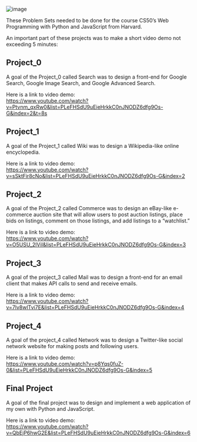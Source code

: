 ![image](https://user-images.githubusercontent.com/74012536/208908786-cbd41af1-35f8-4702-85ab-99250db1f66e.png)


These Problem Sets needed to be done for the course CS50’s Web Programming with Python and JavaScript from Harvard.

An important part of these projects was to make a short video demo not exceeding 5 minutes:

## Project_0

A goal of the Project_0 called Search was to design a front-end for Google Search, Google Image Search, and Google Advanced Search.

Here is a link to video demo:
<br>
https://www.youtube.com/watch?v=Ptvnm_qxRw0&list=PLeFHSdU9uEieHrkkC0nJNODZ6dfg9Os-G&index=2&t=8s

## Project_1

A goal of the Project_1 called Wiki was to design a Wikipedia-like online encyclopedia.

Here is a link to video demo:
<br>
https://www.youtube.com/watch?v=sSktFir8cNo&list=PLeFHSdU9uEieHrkkC0nJNODZ6dfg9Os-G&index=2

## Project_2

A goal of the Project_2 called Commerce was to design an eBay-like e-commerce auction site that will allow users to post auction listings, place bids on listings, comment on those listings, and add listings to a “watchlist.”

Here is a link to video demo:
<br>
https://www.youtube.com/watch?v=O5USU_2lViI&list=PLeFHSdU9uEieHrkkC0nJNODZ6dfg9Os-G&index=3

## Project_3

A goal of the project_3 called Mail was to design a front-end for an email client that makes API calls to send and receive emails.

Here is a link to video demo:
<br>
https://www.youtube.com/watch?v=7lv8wlTvi7E&list=PLeFHSdU9uEieHrkkC0nJNODZ6dfg9Os-G&index=4

## Project_4

A goal of the project_4 called Network was to design a Twitter-like social network website for making posts and following users.

Here is a link to video demo:
<br>
https://www.youtube.com/watch?v=p8Yqs0fuZ-0&list=PLeFHSdU9uEieHrkkC0nJNODZ6dfg9Os-G&index=5

## Final Project

A goal of the final project was to design and implement a web application of my own with Python and JavaScript.

Here is a link to video demo:
<br>
https://www.youtube.com/watch?v=QbEjP6hwG2E&list=PLeFHSdU9uEieHrkkC0nJNODZ6dfg9Os-G&index=6
